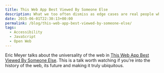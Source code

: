 ```yaml
---
title: This Web App Best Viewed By Someone Else
description: What we too often dismiss as edge cases are real people who may very much want or even legitimately need to use what we create.
date: 2015-06-01T22:30:13+00:00
permalink: /blog/this-web-app-best-viewed-by-someone-else/
tags:
  - Accessibility
  - JavaScript
  - Open Web
---
```


Eric Meyer talks about the universality of the web in [This Web App Best Viewed By Someone Else](https://www.youtube.com/watch?v=r38al1w-h4k). This is a talk worth watching if you're into the history of the web, its future and making it truly ubiquitous.
